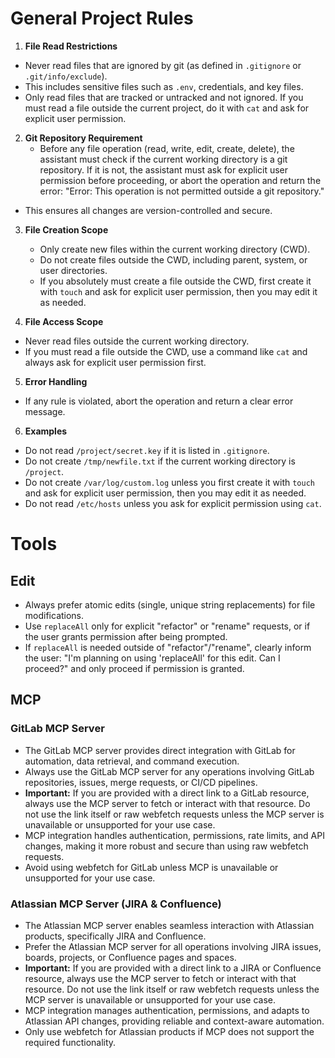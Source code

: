 # General Project Rules

1. **File Read Restrictions**

- Never read files that are ignored by git (as defined in `.gitignore` or `.git/info/exclude`).
- This includes sensitive files such as `.env`, credentials, and key files.
- Only read files that are tracked or untracked and not ignored. If you must read a file outside the current project, do it with `cat` and ask for explicit user permission.

2. **Git Repository Requirement**
   - Before any file operation (read, write, edit, create, delete), the assistant must check if the current working directory is a git repository. If it is not, the assistant must ask for explicit user permission before proceeding, or abort the operation and return the error: "Error: This operation is not permitted outside a git repository."

- This ensures all changes are version-controlled and secure.

3. **File Creation Scope**
   - Only create new files within the current working directory (CWD).
   - Do not create files outside the CWD, including parent, system, or user directories.
   - If you absolutely must create a file outside the CWD, first create it with `touch` and ask for explicit user permission, then you may edit it as needed.

4. **File Access Scope**

- Never read files outside the current working directory.
- If you must read a file outside the CWD, use a command like `cat` and always ask for explicit user permission first.

5. **Error Handling**

- If any rule is violated, abort the operation and return a clear error message.

6. **Examples**

- Do not read `/project/secret.key` if it is listed in `.gitignore`.
- Do not create `/tmp/newfile.txt` if the current working directory is `/project`.
- Do not create `/var/log/custom.log` unless you first create it with `touch` and ask for explicit user permission, then you may edit it as needed.
- Do not read `/etc/hosts` unless you ask for explicit permission using `cat`.

# Tools

## Edit

- Always prefer atomic edits (single, unique string replacements) for file modifications.
- Use `replaceAll` only for explicit "refactor" or "rename" requests, or if the user grants permission after being prompted.
- If `replaceAll` is needed outside of "refactor"/"rename", clearly inform the user: "I'm planning on using 'replaceAll' for this edit. Can I proceed?" and only proceed if permission is granted.

## MCP

### GitLab MCP Server

- The GitLab MCP server provides direct integration with GitLab for automation, data retrieval, and command execution.
- Always use the GitLab MCP server for any operations involving GitLab repositories, issues, merge requests, or CI/CD pipelines.
- **Important:** If you are provided with a direct link to a GitLab resource, always use the MCP server to fetch or interact with that resource. Do not use the link itself or raw webfetch requests unless the MCP server is unavailable or unsupported for your use case.
- MCP integration handles authentication, permissions, rate limits, and API changes, making it more robust and secure than using raw webfetch requests.
- Avoid using webfetch for GitLab unless MCP is unavailable or unsupported for your use case.

### Atlassian MCP Server (JIRA & Confluence)

- The Atlassian MCP server enables seamless interaction with Atlassian products, specifically JIRA and Confluence.
- Prefer the Atlassian MCP server for all operations involving JIRA issues, boards, projects, or Confluence pages and spaces.
- **Important:** If you are provided with a direct link to a JIRA or Confluence resource, always use the MCP server to fetch or interact with that resource. Do not use the link itself or raw webfetch requests unless the MCP server is unavailable or unsupported for your use case.
- MCP integration manages authentication, permissions, and adapts to Atlassian API changes, providing reliable and context-aware automation.
- Only use webfetch for Atlassian products if MCP does not support the required functionality.

